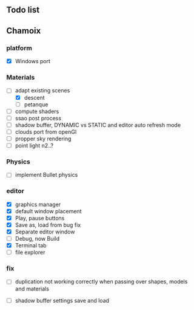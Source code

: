 ## Todo list

## Chamoix

### platform
- [x] Windows port

### Materials
- [ ] adapt existing scenes
    - [x] descent
    - [ ] petanque
- [ ] compute shaders
- [ ] ssao post process
- [ ] shadow buffer, DYNAMIC vs STATIC and editor auto refresh mode
- [ ] clouds port from openGl
- [ ] propper sky rendering
- [ ] point light n2..?

### Physics
- [ ] implement Bullet physics

### editor
- [x] graphics manager
- [x] default window placement
- [x] Play, pause buttons
- [x] Save as, load from bug fix
- [x] Separate editor window
- [ ] Debug, now Build
- [x] Terminal tab
- [ ] file explorer

### fix
- [ ] duplication not working correctly when passing over shapes, models and materials
- [ ] shadow buffer settings save and load

